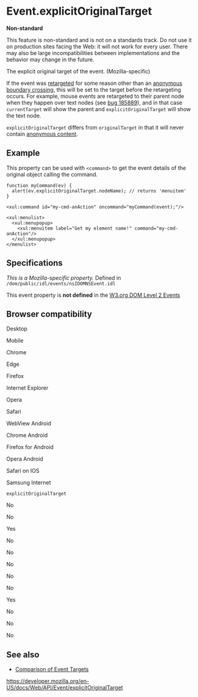 Event.explicitOriginalTarget
============================

**Non-standard**

This feature is non-standard and is not on a standards track. Do not use it on production sites facing the Web: it will not work for every user. There may also be large incompatibilities between implementations and the behavior may change in the future.

The explicit original target of the event. (Mozilla-specific)

If the event was [retargeted](https://developer.mozilla.org/en-US/docs/DOM/event_retargeting) for some reason other than an [anonymous boundary crossing](https://developer.mozilla.org/en-US/docs/DOM/anonymous_boundary_crossing), this will be set to the target before the retargeting occurs. For example, mouse events are retargeted to their parent node when they happen over text nodes (see [bug 185889](https://bugzilla.mozilla.org/show_bug.cgi?id=185889)), and in that case `currentTarget` will show the parent and `explicitOriginalTarget` will show the text node.

`explicitOriginalTarget` differs from `originalTarget` in that it will never contain [anonymous content](https://developer.mozilla.org/en-US/docs/DOM/anonymous_content).

Example
-------

This property can be used with `<command>` to get the event details of the original object calling the command.

    function myCommand(ev) {
      alert(ev.explicitOriginalTarget.nodeName); // returns 'menuitem'
    }

    <xul:command id="my-cmd-anAction" oncommand="myCommand(event);"/>

    <xul:menulist>
      <xul:menupopup>
        <xul:menuitem label="Get my element name!" command="my-cmd-anAction"/>
      </xul:menupopup>
    </menulist>

Specifications
--------------

*This is a Mozilla-specific property.* Defined in `/dom/public/idl/events/nsIDOMNSEvent.idl`

This event property is **not defined** in the [W3.org DOM Level 2 Events](https://www.w3.org/TR/DOM-Level-2-Events/events.html)

Browser compatibility
---------------------

Desktop

Mobile

Chrome

Edge

Firefox

Internet Explorer

Opera

Safari

WebView Android

Chrome Android

Firefox for Android

Opera Android

Safari on IOS

Samsung Internet

`explicitOriginalTarget`

No

No

Yes

No

No

No

No

No

Yes

No

No

No

See also
--------

-   [Comparison of Event Targets](comparison_of_event_targets)

<a href="https://developer.mozilla.org/en-US/docs/Web/API/Event/explicitOriginalTarget" class="_attribution-link">https://developer.mozilla.org/en-US/docs/Web/API/Event/explicitOriginalTarget</a>
